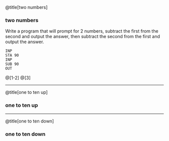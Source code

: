 @title[two numbers]
### two numbers

Write a program that will prompt for 2 numbers, subtract the first from the second and output the answer, then subtract the second from the first and output the answer.

```
INP
STA 90
INP
SUB 90
OUT
```

@[1-2]
@[3]

---
@title[one to ten up]
### one to ten up

---
@title[one to ten down]
### one to ten down
